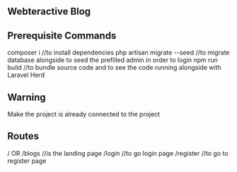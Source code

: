 ## Webteractive Blog

## Prerequisite Commands

composer i //to install dependencies
php artisan migrate --seed //to migrate database alongside to seed the prefilled admin in order to login
npm run build //to bundle source code and to see the code running alongside with Laravel Herd

## Warning

Make the project is already connected to the project

## Routes

/ OR /blogs //is the landing page
/login //to go login page
/register //to go to register page
